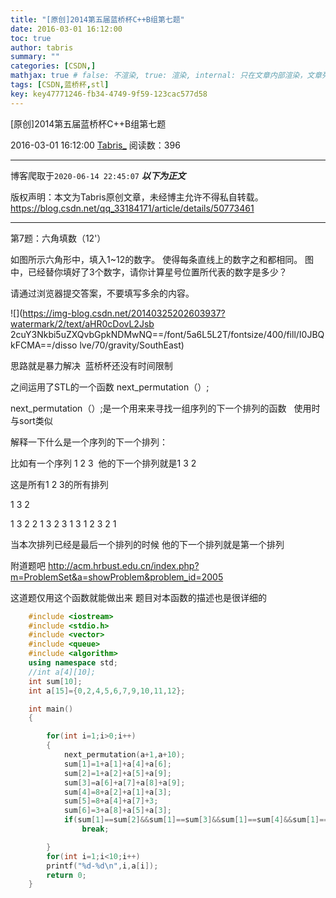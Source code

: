 ```yaml
---
title: "[原创]2014第五届蓝桥杯C++B组第七题"
date: 2016-03-01 16:12:00
toc: true
author: tabris
summary: ""
categories: [CSDN,]
mathjax: true # false: 不渲染, true: 渲染, internal: 只在文章内部渲染，文章列表中不渲染
tags: [CSDN,蓝桥杯,stl]
key: key47771246-fb34-4749-9f59-123cac577d58
---
```


[原创]2014第五届蓝桥杯C++B组第七题

2016-03-01 16:12:00  [Tabris_](https://me.csdn.net/qq_33184171) 阅读数：396

---

博客爬取于`2020-06-14 22:45:07`
***以下为正文***

版权声明：本文为Tabris原创文章，未经博主允许不得私自转载。
https://blog.csdn.net/qq_33184171/article/details/50773461

<!-- more -->

---


第7题：六角填数（12'）


如图所示六角形中，填入1~12的数字。
使得每条直线上的数字之和都相同。
图中，已经替你填好了3个数字，请你计算星号位置所代表的数字是多少？

请通过浏览器提交答案，不要填写多余的内容。

![](https://img-blog.csdn.net/20140325202603937?watermark/2/text/aHR0cDovL2Jsb
2cuY3Nkbi5uZXQvbGpkNDMwNQ==/font/5a6L5L2T/fontsize/400/fill/I0JBQkFCMA==/disso
lve/70/gravity/SouthEast)




思路就是暴力解决  蓝桥杯还没有时间限制



之间运用了STL的一个函数 next_permutation（）;

next_permutation（）;是一个用来来寻找一组序列的下一个排列的函数   使用时与sort类似



解释一下什么是一个序列的下一个排列：

比如有一个序列 1 2 3  他的下一个排列就是1 3 2

这是所有1 2 3的所有排列

1 3 2

1 3 2
2 1 3
2 3 1
3 1 2
3 2 1

当本次排列已经是最后一个排列的时候 他的下一个排列就是第一个排列



附道题吧
http://acm.hrbust.edu.cn/index.php?m=ProblemSet&a=showProblem&problem_id=2005

这道题仅用这个函数就能做出来 题目对本函数的描述也是很详细的

```cpp
    #include <iostream>
    #include <stdio.h>
    #include <vector>
    #include <queue>
    #include <algorithm>
    using namespace std;
    //int a[4][10];
    int sum[10];
    int a[15]={0,2,4,5,6,7,9,10,11,12};

    int main()
    {

        for(int i=1;i>0;i++)
        {
            next_permutation(a+1,a+10);
            sum[1]=1+a[1]+a[4]+a[6];
            sum[2]=1+a[2]+a[5]+a[9];
            sum[3]=a[6]+a[7]+a[8]+a[9];
            sum[4]=8+a[2]+a[1]+a[3];
            sum[5]=8+a[4]+a[7]+3;
            sum[6]=3+a[8]+a[5]+a[3];
            if(sum[1]==sum[2]&&sum[1]==sum[3]&&sum[1]==sum[4]&&sum[1]==sum[5]&&sum[1]==sum[6])
                break;

        }
        for(int i=1;i<10;i++)
        printf("%d-%d\n",i,a[i]);
        return 0;
    }
```